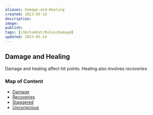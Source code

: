 ```yaml
---
aliases: Damage-and-Healing
created: 2023-05-14
description: 
image: 
publish: 
tags: [13A/Combat/Rules/Damage]
updated: 2023-05-14
---
```


## Damage and Healing

Damage and healing affect hit points. Healing also involves *recoveries*.

### Map of Content


- [Damage](./Damage.md)
- [Recoveries](./Recoveries.md)
- [Staggered](./Staggered.md)
- [Unconscious](./Unconscious.md)
